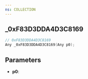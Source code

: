```yaml
---
ns: COLLECTION
---
```

## _0xF83D3DDA4D3C8169

```c
// 0xF83D3DDA4D3C8169
Any _0xF83D3DDA4D3C8169(Any p0);
```

## Parameters
* **p0**:
